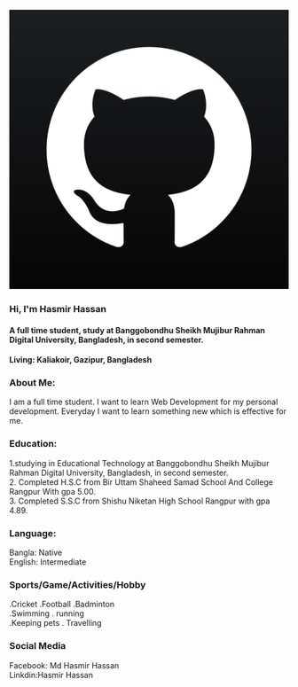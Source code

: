 ![This is Hasmir Hassan](image/unnamed.png.png)
### Hi, I'm Hasmir Hassan
#### A full time student, study at Banggobondhu Sheikh Mujibur Rahman Digital University, Bangladesh, in second semester.
#### Living: Kaliakoir, Gazipur, Bangladesh

### About Me:
I am a full time student. I want to learn Web Development for my personal development. Everyday I want to learn something new which is effective for me.

### Education:
1.studying in Educational Technology at Banggobondhu Sheikh Mujibur Rahman Digital University, Bangladesh, in second semester.     
2. Completed H.S.C from Bir Uttam Shaheed Samad School And College Rangpur With gpa 5.00.             
3. Completed S.S.C from Shishu Niketan High School Rangpur with gpa 4.89.

### Language: 
Bangla: Native                                     
English: Intermediate                        

### Sports/Game/Activities/Hobby
.Cricket  .Football  .Badminton   
.Swimming . running          
.Keeping pets . Travelling

### Social Media
Facebook: Md Hasmir Hassan   
Linkdin:Hasmir Hassan